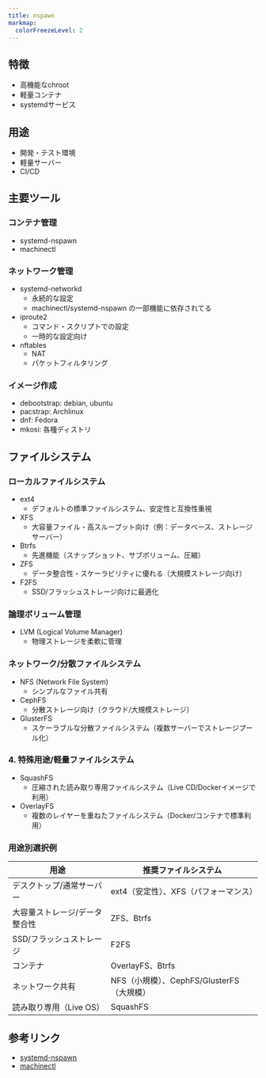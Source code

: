 ```yaml
---
title: nspawn
markmap:
  colorFreezeLevel: 2
---
```


## 特徴
- 高機能なchroot
- 軽量コンテナ
- systemdサービス

## 用途
- 開発・テスト環境
- 軽量サーバー
- CI/CD

## 主要ツール

### コンテナ管理
- systemd-nspawn
- machinectl

### ネットワーク管理
- systemd-networkd
  - 永続的な設定
  - machinectl/systemd-nspawn の一部機能に依存されてる
- iproute2
  - コマンド・スクリプトでの設定
  - 一時的な設定向け
- nftables
  - NAT
  - パケットフィルタリング

### イメージ作成
- debootstrap: debian, ubuntu
- pacstrap: Archlinux
- dnf: Fedora
- mkosi: 各種ディストリ

## ファイルシステム
### ローカルファイルシステム  
- ext4  
  - デフォルトの標準ファイルシステム、安定性と互換性重視
- XFS  
  - 大容量ファイル・高スループット向け（例：データベース、ストレージサーバー）
- Btrfs  
  - 先進機能（スナップショット、サブボリューム、圧縮）
- ZFS  
  - データ整合性・スケーラビリティに優れる（大規模ストレージ向け）
- F2FS  
  - SSD/フラッシュストレージ向けに最適化

### 論理ボリューム管理
- LVM (Logical Volume Manager)  
  - 物理ストレージを柔軟に管理

### ネットワーク/分散ファイルシステム  
- NFS (Network File System)  
  - シンプルなファイル共有
- CephFS  
  - 分散ストレージ向け（クラウド/大規模ストレージ）
- GlusterFS  
  - スケーラブルな分散ファイルシステム（複数サーバーでストレージプール化）

### 4. 特殊用途/軽量ファイルシステム  
- SquashFS  
  - 圧縮された読み取り専用ファイルシステム（Live CD/Dockerイメージで利用）
- OverlayFS  
  - 複数のレイヤーを重ねたファイルシステム（Docker/コンテナで標準利用）

### 用途別選択例  
| 用途 | 推奨ファイルシステム |  
|------|---------------------|  
| デスクトップ/通常サーバー | ext4（安定性）、XFS（パフォーマンス） |  
| 大容量ストレージ/データ整合性 | ZFS、Btrfs |  
| SSD/フラッシュストレージ | F2FS |  
| コンテナ | OverlayFS、Btrfs |  
| ネットワーク共有 | NFS（小規模）、CephFS/GlusterFS（大規模） |  
| 読み取り専用（Live OS） | SquashFS |  


## 参考リンク
- [systemd-nspawn](https://www.freedesktop.org/software/systemd/man/latest/systemd-nspawn.html)
- [machinectl](https://www.freedesktop.org/software/systemd/man/latest/machinectl.html#)


